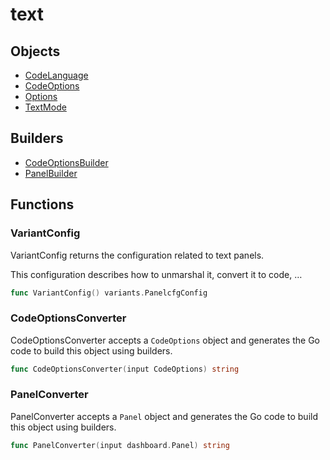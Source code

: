 # text

## Objects

 * <span class="badge object-type-enum"></span> [CodeLanguage](./object-CodeLanguage.md)
 * <span class="badge object-type-struct"></span> [CodeOptions](./object-CodeOptions.md)
 * <span class="badge object-type-struct"></span> [Options](./object-Options.md)
 * <span class="badge object-type-enum"></span> [TextMode](./object-TextMode.md)
## Builders

 * <span class="badge builder"></span> [CodeOptionsBuilder](./builder-CodeOptionsBuilder.md)
 * <span class="badge builder"></span> [PanelBuilder](./builder-PanelBuilder.md)
## Functions

### <span class="badge function"></span> VariantConfig

VariantConfig returns the configuration related to text panels.

This configuration describes how to unmarshal it, convert it to code, …

```go
func VariantConfig() variants.PanelcfgConfig
```

### <span class="badge function"></span> CodeOptionsConverter

CodeOptionsConverter accepts a `CodeOptions` object and generates the Go code to build this object using builders.

```go
func CodeOptionsConverter(input CodeOptions) string
```

### <span class="badge function"></span> PanelConverter

PanelConverter accepts a `Panel` object and generates the Go code to build this object using builders.

```go
func PanelConverter(input dashboard.Panel) string
```

